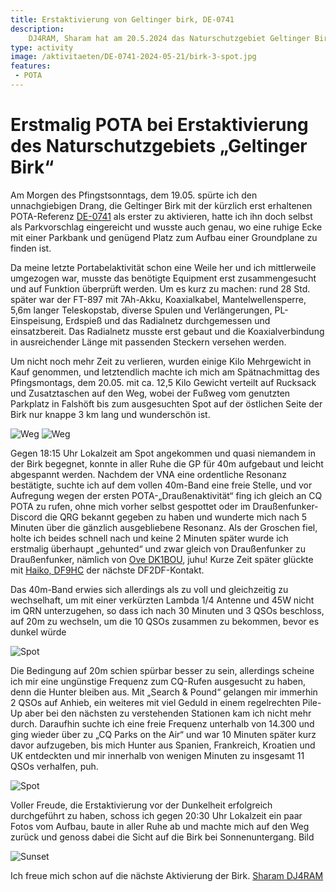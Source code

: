 ```yaml
---
title: Erstaktivierung von Geltinger birk, DE-0741
description:
    DJ4RAM, Sharam hat am 20.5.2024 das Naturschutzgebiet Geltinger Birk, DE-741 erstaktiviert.
type: activity
image: /aktivitaeten/DE-0741-2024-05-21/birk-3-spot.jpg
features:
 - POTA
---
```


# Erstmalig POTA bei Erstaktivierung des Naturschutzgebiets „Geltinger Birk“

Am Morgen des Pfingstsonntags, dem 19.05. spürte ich den unnachgiebigen Drang, die Geltinger Birk mit der kürzlich erst erhaltenen POTA-Referenz [DE-0741](https://pota.app/#/park/DE-0741) als erster zu aktivieren, hatte ich ihn doch selbst als Parkvorschlag eingereicht und wusste auch genau, wo eine ruhige Ecke mit einer Parkbank und genügend Platz zum Aufbau einer Groundplane zu finden ist.

Da meine letzte Portabelaktivität schon eine Weile her und ich mittlerweile umgezogen war, musste das benötigte Equipment erst zusammengesucht und auf Funktion überprüft werden. Um es kurz zu machen: rund 28 Std. später war der FT-897 mit 7Ah-Akku, Koaxialkabel, Mantelwellensperre, 5,6m langer Teleskopstab, diverse Spulen und Verlängerungen, PL-Einspeisung, Erdspieß und das Radialnetz durchgemessen und einsatzbereit. Das Radialnetz musste erst gebaut und die Koaxialverbindung in ausreichender Länge mit passenden Steckern versehen werden.

Um nicht noch mehr Zeit zu verlieren, wurden einige Kilo Mehrgewicht in Kauf genommen, und letztendlich machte ich mich am Spätnachmittag des Pfingsmontags, dem 20.05. mit ca. 12,5 Kilo Gewicht verteilt auf Rucksack und Zusatztaschen auf den Weg, wobei der Fußweg vom genutzten Parkplatz in Falshöft bis zum ausgesuchten Spot auf der östlichen Seite der Birk nur knappe 3 km lang und wunderschön ist.

![Weg](/aktivitaeten/DE-0741-2024-05-21/birk-0-weg.jpg)
![Weg](/aktivitaeten/DE-0741-2024-05-21/birk-1-weg.jpg)

Gegen 18:15 Uhr Lokalzeit am Spot angekommen und quasi niemandem in der Birk begegnet, konnte in aller Ruhe die GP für 40m aufgebaut und leicht abgespannt werden. Nachdem der VNA eine ordentliche Resonanz bestätigte, suchte ich auf dem vollen 40m-Band eine freie Stelle, und vor Aufregung wegen der ersten POTA-„Draußenaktivität“ fing ich gleich an CQ POTA zu rufen, ohne mich vorher selbst gespottet oder im Draußenfunker-Discord die QRG bekannt gegeben zu haben und wunderte mich nach 5 Minuten über die gänzlich ausgebliebene Resonanz. Als der Groschen fiel, holte ich beides schnell nach und keine 2 Minuten später wurde ich erstmalig überhaupt „gehunted“ und zwar gleich von Draußenfunker zu Draußenfunker, nämlich von [Ove DK1BOU](https://www.qrz.com/db/DK1BOU), juhu! Kurze Zeit später glückte mit [Haiko, DF9HC](https://www.qrz.com/db/DF9HC) der nächste DF2DF-Kontakt.

Das 40m-Band erwies sich allerdings als zu voll und gleichzeitig zu wechselhaft, um mit einer verkürzten Lambda 1/4 Antenne und 45W nicht im QRN unterzugehen, so dass ich nach 30 Minuten und 3 QSOs beschloss, auf 20m zu wechseln, um die 10 QSOs zusammen zu bekommen, bevor es dunkel würde

![Spot](/aktivitaeten/DE-0741-2024-05-21/birk-2-spot.jpg)

Die Bedingung auf 20m schien spürbar besser zu sein, allerdings scheine ich mir eine ungünstige Frequenz zum CQ-Rufen ausgesucht zu haben, denn die Hunter bleiben aus. Mit „Search & Pound“ gelangen mir immerhin 2 QSOs auf Anhieb, ein weiteres mit viel Geduld in einem regelrechten Pile-Up aber bei den nächsten zu verstehenden Stationen kam ich nicht mehr durch. Daraufhin suchte ich eine freie Frequenz unterhalb von 14.300 und ging wieder über zu „CQ Parks on the Air“ und war 10 Minuten später kurz davor aufzugeben, bis mich Hunter aus Spanien, Frankreich, Kroatien und UK entdeckten und mir innerhalb von wenigen Minuten zu insgesamt 11 QSOs verhalfen, puh.

![Spot](/aktivitaeten/DE-0741-2024-05-21/birk-3-spot.jpg)

Voller Freude, die Erstaktivierung vor der Dunkelheit erfolgreich durchgeführt zu haben, schoss ich gegen 20:30 Uhr Lokalzeit ein paar Fotos vom Aufbau, baute in aller Ruhe ab und machte mich auf den Weg zurück und genoss dabei die Sicht auf die Birk bei Sonnenuntergang.
Bild

![Sunset](/aktivitaeten/DE-0741-2024-05-21/birk-4-sunset.jpg)

Ich freue mich schon auf die nächste Aktivierung der Birk.
[Sharam DJ4RAM](https://www.qrz.com/db/DJ4RAM)
